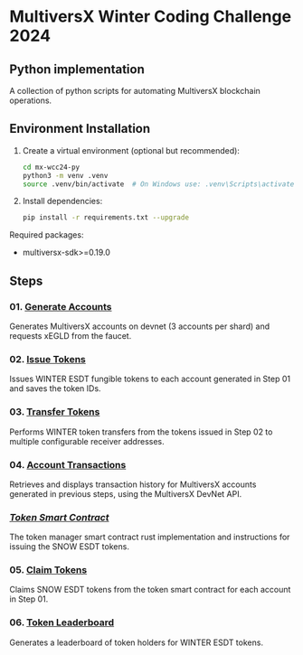 # MultiversX Winter Coding Challenge 2024

## Python implementation

A collection of python scripts for automating MultiversX blockchain operations.

## Environment Installation

1. Create a virtual environment (optional but recommended):

    ```bash
    cd mx-wcc24-py
    python3 -m venv .venv
    source .venv/bin/activate  # On Windows use: .venv\Scripts\activate
    ```

2. Install dependencies:

    ```bash
    pip install -r requirements.txt --upgrade
    ```

Required packages:

- multiversx-sdk>=0.19.0

## Steps

### 01. [Generate Accounts](01_generate_accounts/README.md)

Generates MultiversX accounts on devnet (3 accounts per shard) and requests xEGLD from the faucet.

### 02. [Issue Tokens](02_issue_tokens/README.md)

Issues WINTER ESDT fungible tokens to each account generated in Step 01 and saves the token IDs.

### 03. [Transfer Tokens](03_transfer_tokens/README.md)

Performs WINTER token transfers from the tokens issued in Step 02 to multiple configurable receiver addresses.

### 04. [Account Transactions](04_account_transactions/README.md)

Retrieves and displays transaction history for MultiversX accounts generated in previous steps, using the MultiversX DevNet API.

### *[Token Smart Contract](https://github.com/413x5/mx-wcc24-rs/tree/main)*

The token manager smart contract rust implementation and instructions for issuing the SNOW ESDT tokens.

### 05. [Claim Tokens](05_claim_tokens/README.md)

Claims SNOW ESDT tokens from the token smart contract for each account in Step 01.

### 06. [Token Leaderboard](06_tokens_leaderboard/README.md)

Generates a leaderboard of token holders for WINTER ESDT tokens.